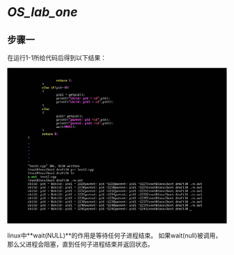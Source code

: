 # _OS_lab_one_
## 步骤一
在运行1-1所给代码后得到以下结果：

![初步实验](https://github.com/histok/For-operation-System-assignment/blob/main/first%20opera/test1/pic/1.jpg)

linux中**wait(NULL)**的作用是等待任何子进程结束。 如果wait(null)被调用，那么父进程会阻塞，直到任何子进程结束并返回状态。
